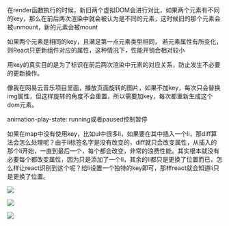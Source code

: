 在render函数执行的时候，新旧两个虚拟DOM会进行对比，如果两个元素有不同的key，那么在前后两次渲染中就会被认为是不同的元素，这时候旧的那个元素会被unmount，新的元素会被mount

如果两个元素是相同的key，且满足第一点元素类型相同， 若元素属性有所变化，则React只更新组件对应的属性，这种情况下，性能开销会相对较小

用key的真实目的是为了标识在前后两次渲染中元素的对应关系，防止发生不必要的更新操作。

像我在网易云音乐项目里面，播放页面旋转的图片，如果不加key，每次只会替换img属性，但这样旋转的角度不会重置，所以需要加key，每次都重新生成这个dom元素。

animation-play-state: running或者paused控制暂停


如果在map中没有使用key，比如ul中很多li，如果要在其中插入一个li，那diff算法会怎么处理呢？由于li标签名字是没有改变的，diff就只会改变属性，从插入的那个li开始，一直到最后一个，每个都会改变，非常的浪费性能。其实根本就没有必要每个都改变属性，因为只是添加了一个li，其余的li都只是更换了位置而已，怎么样让react识别到这个呢？给li设置一个独特的key即可，那样react就会知道li只是更换了位置。

![](https://upload-images.jianshu.io/upload_images/13201627-c3e12cdb02d59c24.png?imageMogr2/auto-orient/strip|imageView2/2/w/477/format/webp)

![](https://upload-images.jianshu.io/upload_images/13201627-9d6226c6268a341b.png?imageMogr2/auto-orient/strip|imageView2/2/w/572/format/webp)

![](https://upload-images.jianshu.io/upload_images/13201627-d0b3a1577860fda9.png?imageMogr2/auto-orient/strip|imageView2/2/w/452/format/webp)